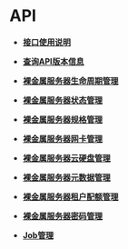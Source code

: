 # API<a name="ZH-CN_TOPIC_0060602044"></a>

-   **[接口使用说明](接口使用说明.md)**  

-   **[查询API版本信息](查询API版本信息.md)**  

-   **[裸金属服务器生命周期管理](裸金属服务器生命周期管理.md)**  

-   **[裸金属服务器状态管理](裸金属服务器状态管理.md)**  

-   **[裸金属服务器规格管理](裸金属服务器规格管理.md)**  

-   **[裸金属服务器网卡管理](裸金属服务器网卡管理.md)**  

-   **[裸金属服务器云硬盘管理](裸金属服务器云硬盘管理.md)**  

-   **[裸金属服务器元数据管理](裸金属服务器元数据管理.md)**  

-   **[裸金属服务器租户配额管理](裸金属服务器租户配额管理.md)**  

-   **[裸金属服务器密码管理](裸金属服务器密码管理.md)**  

-   **[Job管理](Job管理.md)**  


